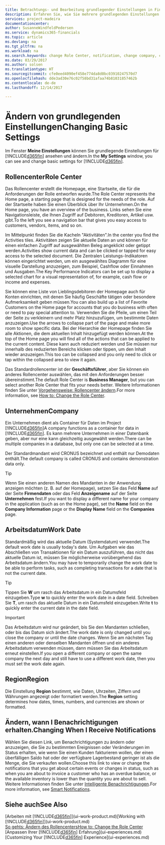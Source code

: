 ```yaml
---
title: Betrachtungs- und Bearbeitung grundlegender Einstellungen in Financials| Microsoft Docs
description: Erfahren Sie, wie Sie mehrere grundlegenden Einstellungen in Financials einrichten, zum Beispiel im Rollencenter, im Unternehmen oder im Arbeitsdatum.
services: project-madeira
documentationcenter: 
author: SusanneWindfeldPedersen
ms.service: dynamics365-financials
ms.topic: article
ms.devlang: na
ms.tgt_pltfrm: na
ms.workload: na
ms.search.keywords: change Role Center, notification, change company, change work date
ms.date: 03/29/2017
ms.author: solsen
ms.translationtype: HT
ms.sourcegitcommit: cfe0eed4090ef458e774da8d0bc03910247570d7
ms.openlocfilehash: dde3ad30e76c02f58bd31afaa74b81031857462b
ms.contentlocale: de-de
ms.lasthandoff: 12/14/2017

---
```

# <a name="changing-basic-settings"></a><span data-ttu-id="ef7cd-103">Ändern von grundlegenden Einstellungen</span><span class="sxs-lookup"><span data-stu-id="ef7cd-103">Changing Basic Settings</span></span>
<span data-ttu-id="ef7cd-104">Im Fenster **Meine Einstellungen** können Sie grundlegende Einstellungen für [!INCLUDE[d365fin](includes/d365fin_md.md)] ansehen und ändern.</span><span class="sxs-lookup"><span data-stu-id="ef7cd-104">In the **My Settings** window, you can see and change basic settings for [!INCLUDE[d365fin](includes/d365fin_md.md)].</span></span>  

## <a name="role-center"></a><span data-ttu-id="ef7cd-105">Rollencenter</span><span class="sxs-lookup"><span data-stu-id="ef7cd-105">Role Center</span></span>
<span data-ttu-id="ef7cd-106">Das Rollencenter erstellt die Homepage, eine Startseite, die für die Anforderungen der Rolle entworfen wurde.</span><span class="sxs-lookup"><span data-stu-id="ef7cd-106">The Role Center represents the Home page, a starting page that is designed for the needs of the role.</span></span> <span data-ttu-id="ef7cd-107">Auf der Startseite haben Sie einen Überblick über Ihr Unternehmen.</span><span class="sxs-lookup"><span data-stu-id="ef7cd-107">On the Home page, you have an overview of the business.</span></span> <span data-ttu-id="ef7cd-108">Links sehen Sie eine Navigationsleiste, die Ihnen Zugriff auf Debitoren, Kreditoren, Artikel usw. gibt.</span><span class="sxs-lookup"><span data-stu-id="ef7cd-108">To the left you see a navigation bar that gives you easy access to customers, vendors, items, and so on.</span></span>

<span data-ttu-id="ef7cd-109">Im Mittelpunkt finden Sie die Kacheln "Aktivitäten".</span><span class="sxs-lookup"><span data-stu-id="ef7cd-109">In the center you find the Activities tiles.</span></span> <span data-ttu-id="ef7cd-110">Aktivitäten zeigen Sie aktuelle Daten an und können für einen einfachen Zugriff auf ausgewählten Beleg angeklickt oder getippt werden.</span><span class="sxs-lookup"><span data-stu-id="ef7cd-110">Activities show current data and can be clicked or tapped for easy access to the selected document.</span></span> <span data-ttu-id="ef7cd-111">Die Zentralen Leistungs-Indikatoren können eingerichtet werden, um ein ausgewähltes Diagramm für eine visuelle Darstellung anzuzeigen, zum Beispiel, Cashflow oder Einnahmen und Ausgaben.</span><span class="sxs-lookup"><span data-stu-id="ef7cd-111">The Key Performance Indicators can be set up to display a selected chart for a visual representation of, for example, cash flow or income and expenses.</span></span>

<span data-ttu-id="ef7cd-112">Sie können eine Liste von Lieblingsdebitoren der Homepage auch für Konten einrichten, mit denen Sie häufig Geschäfte tätigen oder besondere Aufmerksamkeit geben müssen.</span><span class="sxs-lookup"><span data-stu-id="ef7cd-112">You can also build up a list of Favorite Customers on the Home page for accounts that you do business with often or need to pay special attention to.</span></span> <span data-ttu-id="ef7cd-113">Verwenden Sie die Pfeile, um einen Teil der Seite zu verkleinern und mehr Platz hinzuzufügen, um bestimmte Daten anzuzeigen.</span><span class="sxs-lookup"><span data-stu-id="ef7cd-113">Use the arrows to collapse part of the page and make more room to show specific data.</span></span> <span data-ttu-id="ef7cd-114">Bei der Hierarchie der Homepage finden Sie alle Aktionen, die dem aktuellen Inhalt hinzugefügt werden können.</span><span class="sxs-lookup"><span data-stu-id="ef7cd-114">At the top of the Home page you will find all of the actions that can be applied to the current content.</span></span> <span data-ttu-id="ef7cd-115">Diese kann auch reduziert werden und Sie müssen nur innerhalb des reduzierten Bereichs klicken oder tippen, um den Inhalt wieder anzuzeigen.</span><span class="sxs-lookup"><span data-stu-id="ef7cd-115">This too can be collapsed and you only need to click or tap within the collapsed area to view it again.</span></span>

<span data-ttu-id="ef7cd-116">Das Standardrollencenter ist der **Geschäftsführer**, aber Sie können ein anderes Rollencenter auswählen, das mit den Anforderungen besser übereinstimmt.</span><span class="sxs-lookup"><span data-stu-id="ef7cd-116">The default Role Center is **Business Manager**, but you can select another Role Center that fits your needs better.</span></span> <span data-ttu-id="ef7cd-117">Weitere Informationen finden Sie unter [Vorgehensweise: Rollencenter ändern](change-role.md).</span><span class="sxs-lookup"><span data-stu-id="ef7cd-117">For more information, see [How to: Change the Role Center](change-role.md).</span></span>

## <a name="company"></a><span data-ttu-id="ef7cd-118">Unternehmen</span><span class="sxs-lookup"><span data-stu-id="ef7cd-118">Company</span></span>
<span data-ttu-id="ef7cd-119">Ein Unternehmen dient als Container für Daten im Project [!INCLUDE[d365fin](includes/d365fin_md.md)]</span><span class="sxs-lookup"><span data-stu-id="ef7cd-119">A company functions as a container for data in [!INCLUDE[d365fin](includes/d365fin_md.md)].</span></span> <span data-ttu-id="ef7cd-120">Es kann mehrere Unternehmen in einer Datenbank geben, aber nur eine kann gleichzeitig ausgewählt werden.</span><span class="sxs-lookup"><span data-stu-id="ef7cd-120">There can be multiple companies in a database, but only one can be selected at a time.</span></span>

<span data-ttu-id="ef7cd-121">Der Standardmandant wird CRONUS bezeichnet und enthält nur Demodaten enthält.</span><span class="sxs-lookup"><span data-stu-id="ef7cd-121">The default company is called CRONUS and contains demonstration data only.</span></span>

> [!TIP]  
>   <span data-ttu-id="ef7cd-122">Wenn Sie einen anderen Namen des Mandanten in der Anwendung anzeigen möchten (z. B. auf der Homepage), setzen Sie das Feld **Name** auf der Seite **Firmendaten** oder das Feld **Anzeigename** auf der Seite **Unternehmen** fest.</span><span class="sxs-lookup"><span data-stu-id="ef7cd-122">If you want to display a different name for your company in the application (such as on the Home page), set the **Name** field on the **Company Information** page or the **Display Name** field on the **Companies** page.</span></span>  

## <a name="work-date"></a><span data-ttu-id="ef7cd-123">Arbeitsdatum</span><span class="sxs-lookup"><span data-stu-id="ef7cd-123">Work Date</span></span>
<span data-ttu-id="ef7cd-124">Standardmäßig wird das aktuelle Datum (Systemdatum) verwendet.</span><span class="sxs-lookup"><span data-stu-id="ef7cd-124">The default work date is usually today's date.</span></span> <span data-ttu-id="ef7cd-125">Um Aufgaben wie das Abschließen von Transaktionen für ein Datum auszuführen, das nicht das aktuelle Datum ist, müssen Sie möglicherweise vorübergehend das Arbeitsdatum ändern.</span><span class="sxs-lookup"><span data-stu-id="ef7cd-125">You may have to temporarily change the work date to be able to perform tasks, such as completing transactions for a date that is not the current date.</span></span>

> [!TIP]  
>   <span data-ttu-id="ef7cd-126">Tippen Sie **W** um rasch das Arbeitsdatum in ein Datumsfeld einzugeben.</span><span class="sxs-lookup"><span data-stu-id="ef7cd-126">Type **w** to quickly enter the work date in a date field.</span></span> <span data-ttu-id="ef7cd-127">Schreiben Sie **T**, um rasch das aktuelle Datum in ein Datumsfeld einzugeben.</span><span class="sxs-lookup"><span data-stu-id="ef7cd-127">Write **t** to quickly enter the current date in the date field.</span></span>

> [!IMPORTANT]  
>   <span data-ttu-id="ef7cd-128">Das Arbeitsdatum wird nur geändert, bis Sie den Mandanten schließen, oder bis das Datum sich ändert.</span><span class="sxs-lookup"><span data-stu-id="ef7cd-128">The work date is only changed until you close the company or until the date changes.</span></span> <span data-ttu-id="ef7cd-129">Wenn Sie am nächsten Tag einen anderen oder denselben Mandanten öffnen und ein anderes Arbeitsdatum verwenden müssen, dann müssen Sie das Arbeitsdatum erneut einstellen.</span><span class="sxs-lookup"><span data-stu-id="ef7cd-129">If you open a different company or open the same company the next day and still have to use a different work date, then you must set the work date again.</span></span>

## <a name="region"></a><span data-ttu-id="ef7cd-130">Region</span><span class="sxs-lookup"><span data-stu-id="ef7cd-130">Region</span></span>
<span data-ttu-id="ef7cd-131">Die Einstellung **Region** bestimmt, wie Daten, Uhrzeiten, Ziffern und Währungen angezeigt oder formatiert werden.</span><span class="sxs-lookup"><span data-stu-id="ef7cd-131">The **Region** setting determines how dates, times, numbers, and currencies are shown or formatted.</span></span>   

## <a name="changing-when-i-receive-notifications"></a><span data-ttu-id="ef7cd-132">Ändern, wann I Benachrichtigungen erhalten.</span><span class="sxs-lookup"><span data-stu-id="ef7cd-132">Changing When I Receive Notifications</span></span>
<span data-ttu-id="ef7cd-133">Wählen Sie diesen Link, um Benachrichtigungen zu ändern oder anzuzeigen, die Sie zu bestimmten Ereignissen oder Veränderungen im Status erhalten, wie wenn Sie einen Kunden fakturieren wollen, der einen überfälligen Saldo hat oder der verfügbare Lagerbestand geringer ist als die Menge, die Sie verkaufen wollen.</span><span class="sxs-lookup"><span data-stu-id="ef7cd-133">Choose this link to view or change the notifications that you get about certain events or changes in status, such as when you are about to invoice a customer who has an overdue balance, or the available inventory is lower than the quantity you are about to sell.</span></span> <span data-ttu-id="ef7cd-134">Weitere Informationen finden Sie unter [Intelligente Benachrichtigungen](ui-smart-notifications.md).</span><span class="sxs-lookup"><span data-stu-id="ef7cd-134">For more information, see [Smart Notifications](ui-smart-notifications.md).</span></span>

## <a name="see-also"></a><span data-ttu-id="ef7cd-135">Siehe auch</span><span class="sxs-lookup"><span data-stu-id="ef7cd-135">See Also</span></span>
<span data-ttu-id="ef7cd-136">[Arbeiten mit [!INCLUDE[d365fin](includes/d365fin_md.md)]](ui-work-product.md)</span><span class="sxs-lookup"><span data-stu-id="ef7cd-136">[Working with [!INCLUDE[d365fin](includes/d365fin_md.md)]](ui-work-product.md)</span></span>  
[<span data-ttu-id="ef7cd-137">So gehts: Ändern des Rollencenters</span><span class="sxs-lookup"><span data-stu-id="ef7cd-137">How to: Change the Role Center</span></span>](change-role.md)  
<span data-ttu-id="ef7cd-138">[Anpassen Ihrer [!INCLUDE[d365fin](includes/d365fin_md.md)] Erfahrung](ui-experiences.md)</span><span class="sxs-lookup"><span data-stu-id="ef7cd-138">[Customizing Your [!INCLUDE[d365fin](includes/d365fin_md.md)] Experience](ui-experiences.md)</span></span>  

